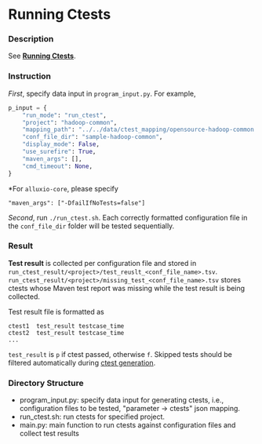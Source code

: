 # Running Ctests

### Description

See **[Running Ctests](https://github.com/xlab-uiuc/openctest/tree/main/core#2-running-ctests)**.

### Instruction

*First*, specify data input in `program_input.py`. For example,

```python
p_input = {
    "run_mode": "run_ctest",
    "project": "hadoop-common",
    "mapping_path": "../../data/ctest_mapping/opensource-hadoop-common.json",
    "conf_file_dir": "sample-hadoop-common",
    "display_mode": False,
    "use_surefire": True,
    "maven_args": [],
    "cmd_timeout": None,
}
```
*For `alluxio-core`, please specify
```
"maven_args": ["-DfailIfNoTests=false"]
```

*Second*, run `./run_ctest.sh`. Each correctly formatted configuration file in the `conf_file_dir` folder will be tested sequentially.

### Result

**Test result** is collected per configuration file and stored in `run_ctest_result/<project>/test_reuslt_<conf_file_name>.tsv`.  
`run_ctest_result/<project>/missing_test_<conf_file_name>.tsv` stores ctests whose Maven test report was missing while the test result is being collected.

Test result file is formatted as
```
ctest1	test_result	testcase_time	
ctest2	test_result	testcase_time
...
```

`test_result` is `p` if ctest passed, otherwise `f`. Skipped tests should be filtered automatically during [ctest generation](https://github.com/xlab-uiuc/openctest/tree/main/core#1-generating-ctests).


### Directory Structure

- program_input.py: specify data input for generating ctests, i.e., configuration files to be tested, "parameter -> ctests" json mapping.
- run_ctest.sh: run ctests for specified project.
- main.py: main function to run ctests against configuration files and collect test results

